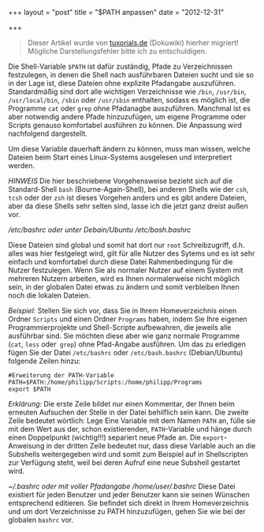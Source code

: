 +++
layout = "post"
title = "$PATH anpassen"
date = "2012-12-31"

+++

>
> Dieser Artikel wurde von [tuxorials.de](http://tuxorials.de) (Dokuwiki) hierher migriert!
> Mögliche Darstellungsfehler bitte ich zu entschuldigen.
>


Die Shell-Variable `$PATH` ist dafür zuständig, Pfade zu Verzeichnissen
festzulegen, in denen die Shell nach ausführbaren Dateien sucht und sie
so in der Lage ist, diese Dateien ohne explizite Pfadangabe auszuführen.
Standardmäßig sind dort alle wichtigen Verzeichnisse wie `/bin`,
`/usr/bin`, `/usr/local/bin`, `/sbin` oder `/usr/sbin` enthalten, sodass
es möglich ist, die Programme `cat` oder `grep` ohne Pfadanagbe
auszuführen. Manchmal ist es aber notwendig andere Pfade hinzuzufügen,
um eigene Programme oder Scripts genauso komfortabel ausführen zu
können. Die Anpassung wird nachfolgend dargestellt.

Um diese Variable dauerhaft ändern zu können, muss man wissen, welche
Dateien beim Start eines Linux-Systems ausgelesen und interpretiert
werden.

*HINWEIS* Die hier beschriebene Vorgehensweise bezieht sich auf die
Standard-Shell `bash` (Bourne-Again-Shell), bei anderen Shells wie der
`csh`, `tcsh` oder der `zsh` ist dieses Vorgehen anders und es gibt
andere Dateien, aber da diese Shells sehr selten sind, lasse ich die
jetzt ganz dreist außen vor.

*/etc/bashrc oder unter Debain/Ubuntu /etc/bash.bashrc*

Diese Dateien sind global und somit hat dort nur `root` Schreibzugriff,
d.h. alles was hier festgelegt wird, gilt für alle Nutzer des Sytems und
es ist sehr einfach und komfortabel durch diese Datei Rahmenbedingung
für die Nutzer festzulegen. Wenn Sie als normaler Nutzer auf einem
System mit mehreren Nutzern arbeiten, wird es Ihnen normalerweise nicht
möglich sein, in der globalen Datei etwas zu ändern und somit verbleiben
Ihnen noch die lokalen Dateien.

*Beispiel:* Stellen Sie sich vor, dass Sie in Ihrem Homeverzeichnis
einen Ordner `Scripts` und einen Ordner `Programs` haben, indem Sie Ihre
eigenen Programmierprojekte und Shell-Scripte aufbewahren, die jeweils
alle ausführbar sind. Sie möchten diese aber wie ganz normale Programme
(`cat`, `less` oder` grep`) ohne Pfad-Angabe ausführen. Um das zu
erledigen fügen Sie der Datei `/etc/bashrc` oder `/etc/bash.bashrc`
(Debian/Ubuntu) folgende Zeilen hinzu:

```
#Erweiterung der PATH-Variable 
PATH=$PATH:/home/philipp/Scripts:/home/philipp/Programs 
export $PATH
```

*Erklärung:* Die erste Zeile bildet nur einen Kommentar, der Ihnen beim
erneuten Aufsuchen der Stelle in der Datei behilflich sein kann. Die
zweite Zeile bedeutet wörtlich: Lege Eine Variable mit dem Namen `PATH`
an, fülle sie mit dem Wert aus der, schon existierenden, `PATH`-Variable
und hänge durch einen Doppelpunkt (wichtig!!!) separiert neue Pfade an.
Die `export`-Anweisung in der dritten Zeile bedeutet nur, dass diese
Variable auch an die Subshells weitergegeben wird und somit zum Beispiel
auf in Shellscripten zur Verfügung steht, weil bei deren Aufruf eine
neue Subshell gestartet wird.

*\~/.bashrc oder mit voller Pfadangabe /home/user/.bashrc* Diese Datei
existiert für jeden Benutzer und jeder Benutzer kann sie seinen Wünschen
entsprechend editieren. Sie befindet sich direkt in Ihrem
Homeverzeichnis und um dort Verzeichnisse zu PATH hinzuzufügen, gehen
Sie wie bei der globalen `bashrc` vor.
